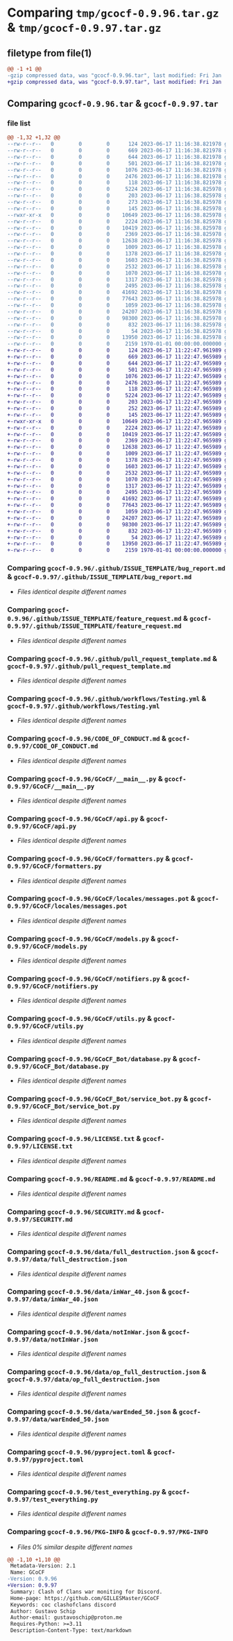 # Comparing `tmp/gcocf-0.9.96.tar.gz` & `tmp/gcocf-0.9.97.tar.gz`

## filetype from file(1)

```diff
@@ -1 +1 @@
-gzip compressed data, was "gcocf-0.9.96.tar", last modified: Fri Jan  1 00:00:00 2016, max compression
+gzip compressed data, was "gcocf-0.9.97.tar", last modified: Fri Jan  1 00:00:00 2016, max compression
```

## Comparing `gcocf-0.9.96.tar` & `gcocf-0.9.97.tar`

### file list

```diff
@@ -1,32 +1,32 @@
--rw-r--r--   0        0        0      124 2023-06-17 11:16:38.821978 gcocf-0.9.96/.example.envrc
--rw-r--r--   0        0        0      669 2023-06-17 11:16:38.821978 gcocf-0.9.96/.github/ISSUE_TEMPLATE/bug_report.md
--rw-r--r--   0        0        0      644 2023-06-17 11:16:38.821978 gcocf-0.9.96/.github/ISSUE_TEMPLATE/feature_request.md
--rw-r--r--   0        0        0      501 2023-06-17 11:16:38.821978 gcocf-0.9.96/.github/dependabot.yml
--rw-r--r--   0        0        0     1076 2023-06-17 11:16:38.821978 gcocf-0.9.96/.github/pull_request_template.md
--rw-r--r--   0        0        0     2476 2023-06-17 11:16:38.821978 gcocf-0.9.96/.github/workflows/Testing.yml
--rw-r--r--   0        0        0      118 2023-06-17 11:16:38.821978 gcocf-0.9.96/.gitignore
--rw-r--r--   0        0        0     5224 2023-06-17 11:16:38.825978 gcocf-0.9.96/CODE_OF_CONDUCT.md
--rw-r--r--   0        0        0      203 2023-06-17 11:16:38.825978 gcocf-0.9.96/CONTRIBUTING.md
--rw-r--r--   0        0        0      273 2023-06-17 11:16:38.825978 gcocf-0.9.96/Dockerfile
--rw-r--r--   0        0        0      145 2023-06-17 11:16:38.825978 gcocf-0.9.96/GCoCF/__init__.py
--rwxr-xr-x   0        0        0    10649 2023-06-17 11:16:38.825978 gcocf-0.9.96/GCoCF/__main__.py
--rw-r--r--   0        0        0     2224 2023-06-17 11:16:38.825978 gcocf-0.9.96/GCoCF/api.py
--rw-r--r--   0        0        0    10419 2023-06-17 11:16:38.825978 gcocf-0.9.96/GCoCF/formatters.py
--rw-r--r--   0        0        0     2369 2023-06-17 11:16:38.825978 gcocf-0.9.96/GCoCF/locales/messages.pot
--rw-r--r--   0        0        0    12638 2023-06-17 11:16:38.825978 gcocf-0.9.96/GCoCF/models.py
--rw-r--r--   0        0        0     1009 2023-06-17 11:16:38.825978 gcocf-0.9.96/GCoCF/notifiers.py
--rw-r--r--   0        0        0     1378 2023-06-17 11:16:38.825978 gcocf-0.9.96/GCoCF/utils.py
--rw-r--r--   0        0        0     1603 2023-06-17 11:16:38.825978 gcocf-0.9.96/GCoCF_Bot/database.py
--rw-r--r--   0        0        0     2532 2023-06-17 11:16:38.825978 gcocf-0.9.96/GCoCF_Bot/service_bot.py
--rw-r--r--   0        0        0     1070 2023-06-17 11:16:38.825978 gcocf-0.9.96/LICENSE.txt
--rw-r--r--   0        0        0     1317 2023-06-17 11:16:38.825978 gcocf-0.9.96/README.md
--rw-r--r--   0        0        0     2495 2023-06-17 11:16:38.825978 gcocf-0.9.96/SECURITY.md
--rw-r--r--   0        0        0    41692 2023-06-17 11:16:38.825978 gcocf-0.9.96/data/full_destruction.json
--rw-r--r--   0        0        0    77643 2023-06-17 11:16:38.825978 gcocf-0.9.96/data/inWar_40.json
--rw-r--r--   0        0        0     1059 2023-06-17 11:16:38.825978 gcocf-0.9.96/data/notInWar.json
--rw-r--r--   0        0        0    24207 2023-06-17 11:16:38.825978 gcocf-0.9.96/data/op_full_destruction.json
--rw-r--r--   0        0        0    98300 2023-06-17 11:16:38.825978 gcocf-0.9.96/data/warEnded_50.json
--rw-r--r--   0        0        0      832 2023-06-17 11:16:38.825978 gcocf-0.9.96/pyproject.toml
--rw-r--r--   0        0        0       54 2023-06-17 11:16:38.825978 gcocf-0.9.96/requirements.txt
--rw-r--r--   0        0        0    13950 2023-06-17 11:16:38.825978 gcocf-0.9.96/test_everything.py
--rw-r--r--   0        0        0     2159 1970-01-01 00:00:00.000000 gcocf-0.9.96/PKG-INFO
+-rw-r--r--   0        0        0      124 2023-06-17 11:22:47.961989 gcocf-0.9.97/.example.envrc
+-rw-r--r--   0        0        0      669 2023-06-17 11:22:47.965989 gcocf-0.9.97/.github/ISSUE_TEMPLATE/bug_report.md
+-rw-r--r--   0        0        0      644 2023-06-17 11:22:47.965989 gcocf-0.9.97/.github/ISSUE_TEMPLATE/feature_request.md
+-rw-r--r--   0        0        0      501 2023-06-17 11:22:47.965989 gcocf-0.9.97/.github/dependabot.yml
+-rw-r--r--   0        0        0     1076 2023-06-17 11:22:47.965989 gcocf-0.9.97/.github/pull_request_template.md
+-rw-r--r--   0        0        0     2476 2023-06-17 11:22:47.965989 gcocf-0.9.97/.github/workflows/Testing.yml
+-rw-r--r--   0        0        0      118 2023-06-17 11:22:47.965989 gcocf-0.9.97/.gitignore
+-rw-r--r--   0        0        0     5224 2023-06-17 11:22:47.965989 gcocf-0.9.97/CODE_OF_CONDUCT.md
+-rw-r--r--   0        0        0      203 2023-06-17 11:22:47.965989 gcocf-0.9.97/CONTRIBUTING.md
+-rw-r--r--   0        0        0      252 2023-06-17 11:22:47.965989 gcocf-0.9.97/Dockerfile
+-rw-r--r--   0        0        0      145 2023-06-17 11:22:47.965989 gcocf-0.9.97/GCoCF/__init__.py
+-rwxr-xr-x   0        0        0    10649 2023-06-17 11:22:47.965989 gcocf-0.9.97/GCoCF/__main__.py
+-rw-r--r--   0        0        0     2224 2023-06-17 11:22:47.965989 gcocf-0.9.97/GCoCF/api.py
+-rw-r--r--   0        0        0    10419 2023-06-17 11:22:47.965989 gcocf-0.9.97/GCoCF/formatters.py
+-rw-r--r--   0        0        0     2369 2023-06-17 11:22:47.965989 gcocf-0.9.97/GCoCF/locales/messages.pot
+-rw-r--r--   0        0        0    12638 2023-06-17 11:22:47.965989 gcocf-0.9.97/GCoCF/models.py
+-rw-r--r--   0        0        0     1009 2023-06-17 11:22:47.965989 gcocf-0.9.97/GCoCF/notifiers.py
+-rw-r--r--   0        0        0     1378 2023-06-17 11:22:47.965989 gcocf-0.9.97/GCoCF/utils.py
+-rw-r--r--   0        0        0     1603 2023-06-17 11:22:47.965989 gcocf-0.9.97/GCoCF_Bot/database.py
+-rw-r--r--   0        0        0     2532 2023-06-17 11:22:47.965989 gcocf-0.9.97/GCoCF_Bot/service_bot.py
+-rw-r--r--   0        0        0     1070 2023-06-17 11:22:47.965989 gcocf-0.9.97/LICENSE.txt
+-rw-r--r--   0        0        0     1317 2023-06-17 11:22:47.965989 gcocf-0.9.97/README.md
+-rw-r--r--   0        0        0     2495 2023-06-17 11:22:47.965989 gcocf-0.9.97/SECURITY.md
+-rw-r--r--   0        0        0    41692 2023-06-17 11:22:47.965989 gcocf-0.9.97/data/full_destruction.json
+-rw-r--r--   0        0        0    77643 2023-06-17 11:22:47.965989 gcocf-0.9.97/data/inWar_40.json
+-rw-r--r--   0        0        0     1059 2023-06-17 11:22:47.965989 gcocf-0.9.97/data/notInWar.json
+-rw-r--r--   0        0        0    24207 2023-06-17 11:22:47.965989 gcocf-0.9.97/data/op_full_destruction.json
+-rw-r--r--   0        0        0    98300 2023-06-17 11:22:47.965989 gcocf-0.9.97/data/warEnded_50.json
+-rw-r--r--   0        0        0      832 2023-06-17 11:22:47.965989 gcocf-0.9.97/pyproject.toml
+-rw-r--r--   0        0        0       54 2023-06-17 11:22:47.965989 gcocf-0.9.97/requirements.txt
+-rw-r--r--   0        0        0    13950 2023-06-17 11:22:47.965989 gcocf-0.9.97/test_everything.py
+-rw-r--r--   0        0        0     2159 1970-01-01 00:00:00.000000 gcocf-0.9.97/PKG-INFO
```

### Comparing `gcocf-0.9.96/.github/ISSUE_TEMPLATE/bug_report.md` & `gcocf-0.9.97/.github/ISSUE_TEMPLATE/bug_report.md`

 * *Files identical despite different names*

### Comparing `gcocf-0.9.96/.github/ISSUE_TEMPLATE/feature_request.md` & `gcocf-0.9.97/.github/ISSUE_TEMPLATE/feature_request.md`

 * *Files identical despite different names*

### Comparing `gcocf-0.9.96/.github/pull_request_template.md` & `gcocf-0.9.97/.github/pull_request_template.md`

 * *Files identical despite different names*

### Comparing `gcocf-0.9.96/.github/workflows/Testing.yml` & `gcocf-0.9.97/.github/workflows/Testing.yml`

 * *Files identical despite different names*

### Comparing `gcocf-0.9.96/CODE_OF_CONDUCT.md` & `gcocf-0.9.97/CODE_OF_CONDUCT.md`

 * *Files identical despite different names*

### Comparing `gcocf-0.9.96/GCoCF/__main__.py` & `gcocf-0.9.97/GCoCF/__main__.py`

 * *Files identical despite different names*

### Comparing `gcocf-0.9.96/GCoCF/api.py` & `gcocf-0.9.97/GCoCF/api.py`

 * *Files identical despite different names*

### Comparing `gcocf-0.9.96/GCoCF/formatters.py` & `gcocf-0.9.97/GCoCF/formatters.py`

 * *Files identical despite different names*

### Comparing `gcocf-0.9.96/GCoCF/locales/messages.pot` & `gcocf-0.9.97/GCoCF/locales/messages.pot`

 * *Files identical despite different names*

### Comparing `gcocf-0.9.96/GCoCF/models.py` & `gcocf-0.9.97/GCoCF/models.py`

 * *Files identical despite different names*

### Comparing `gcocf-0.9.96/GCoCF/notifiers.py` & `gcocf-0.9.97/GCoCF/notifiers.py`

 * *Files identical despite different names*

### Comparing `gcocf-0.9.96/GCoCF/utils.py` & `gcocf-0.9.97/GCoCF/utils.py`

 * *Files identical despite different names*

### Comparing `gcocf-0.9.96/GCoCF_Bot/database.py` & `gcocf-0.9.97/GCoCF_Bot/database.py`

 * *Files identical despite different names*

### Comparing `gcocf-0.9.96/GCoCF_Bot/service_bot.py` & `gcocf-0.9.97/GCoCF_Bot/service_bot.py`

 * *Files identical despite different names*

### Comparing `gcocf-0.9.96/LICENSE.txt` & `gcocf-0.9.97/LICENSE.txt`

 * *Files identical despite different names*

### Comparing `gcocf-0.9.96/README.md` & `gcocf-0.9.97/README.md`

 * *Files identical despite different names*

### Comparing `gcocf-0.9.96/SECURITY.md` & `gcocf-0.9.97/SECURITY.md`

 * *Files identical despite different names*

### Comparing `gcocf-0.9.96/data/full_destruction.json` & `gcocf-0.9.97/data/full_destruction.json`

 * *Files identical despite different names*

### Comparing `gcocf-0.9.96/data/inWar_40.json` & `gcocf-0.9.97/data/inWar_40.json`

 * *Files identical despite different names*

### Comparing `gcocf-0.9.96/data/notInWar.json` & `gcocf-0.9.97/data/notInWar.json`

 * *Files identical despite different names*

### Comparing `gcocf-0.9.96/data/op_full_destruction.json` & `gcocf-0.9.97/data/op_full_destruction.json`

 * *Files identical despite different names*

### Comparing `gcocf-0.9.96/data/warEnded_50.json` & `gcocf-0.9.97/data/warEnded_50.json`

 * *Files identical despite different names*

### Comparing `gcocf-0.9.96/pyproject.toml` & `gcocf-0.9.97/pyproject.toml`

 * *Files identical despite different names*

### Comparing `gcocf-0.9.96/test_everything.py` & `gcocf-0.9.97/test_everything.py`

 * *Files identical despite different names*

### Comparing `gcocf-0.9.96/PKG-INFO` & `gcocf-0.9.97/PKG-INFO`

 * *Files 0% similar despite different names*

```diff
@@ -1,10 +1,10 @@
 Metadata-Version: 2.1
 Name: GCoCF
-Version: 0.9.96
+Version: 0.9.97
 Summary: Clash of Clans war moniting for Discord.
 Home-page: https://github.com/GILLESMaster/GCoCF
 Keywords: coc clashofclans discord
 Author: Gustavo Schip
 Author-email: gustavoschip@proton.me
 Requires-Python: >=3.11
 Description-Content-Type: text/markdown
```

